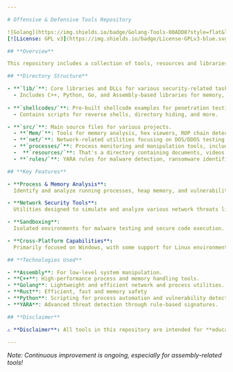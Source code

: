 ```yaml
---

# Offensive & Defensive Tools Repository

![Golang](https://img.shields.io/badge/Golang-Tools-00ADD8?style=flat&logo=go) [![CodeQL Advanced](https://github.com/riccio8/Offensive-defensive-tools/actions/workflows/codeql.yml/badge.svg?branch=main)](https://github.com/riccio8/Offensive-defensive-tools/actions/workflows/codeql.yml) ![Build Status](https://img.shields.io/badge/build-passing-brightgreen) ![Version](https://img.shields.io/badge/version-1.0.0-blue)
[![License: GPL v3](https://img.shields.io/badge/License-GPLv3-blue.svg)](https://www.gnu.org/licenses/gpl-3.0)

## **Overview**

This repository includes a collection of tools, resources and libraries designed for offensive and defensive security operations, covering areas such as process and memory analysis, network security, vulnerability detection, and exploit development. It provides a versatile set of resources for researchers, cybersecurity professionals, and developers.

## **Directory Structure**

- **`lib/`**: Core libraries and DLLs for various security-related tasks.  
  - Includes C++, Python, Go, and Assembly-based libraries for memory, network, and sandboxing functionalities.
  
- **`shellcodes/`**: Pre-built shellcode examples for penetration testing and exploit development.  
  - Contains scripts for reverse shells, directory hiding, and more.

- **`src/`**: Main source files for various projects.  
  - **`Mem/`**: Tools for memory analysis, hex viewers, ROP chain detection, and system calls management.  
  - **`net/`**: Network-related utilities focusing on DOS/DDOS testing and network resilience.  
  - **`processes/`**: Process monitoring and manipulation tools, including privilege escalation scripts and anti-debugging mechanisms.
  -  **`resources/`**: That's a directory containing documents, videos and some other resources than may help u understanding deeply some args, for both beginners and advanced
  - **`rules/`**: YARA rules for malware detection, ransomware identification, keylogging detection, and other threat signatures.

## **Key Features**

- **Process & Memory Analysis**:  
  Identify and analyze running processes, heap memory, and vulnerabilities in real-time.

- **Network Security Tools**:  
  Utilities designed to simulate and analyze various network threats like DOS and DDOS attacks.

- **Sandboxing**:  
  Isolated environments for malware testing and secure code execution.

- **Cross-Platform Capabilities**:  
  Primarily focused on Windows, with some support for Linux environments.

## **Technologies Used**

- **Assembly**: For low-level system manipulation.  
- **C++**: High-performance process and memory handling tools.  
- **Golang**: Lightweight and efficient network and process utilities.  
- **Rust**: Efficient, fast and memory safety 
- **Python**: Scripting for process automation and vulnerability detection.  
- **YARA**: Advanced threat detection through rule-based signatures.

## **Disclaimer**

⚠️ **Disclaimer**: All tools in this repository are intended for **educational and legal security research purposes only**. Misuse of these tools for malicious purposes is strictly prohibited. The author takes no responsibility for any illegal use.

---
```


*Note: Continuous improvement is ongoing, especially for assembly-related tools!*
